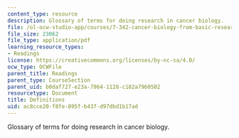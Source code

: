 ```yaml
---
content_type: resource
description: Glossary of terms for doing research in cancer biology.
file: /ol-ocw-studio-app/courses/7-342-cancer-biology-from-basic-research-to-the-clinic-fall-2004/ac8cce20f8fe895fb437d97dbd1b17ad_definitions.pdf
file_size: 23062
file_type: application/pdf
learning_resource_types:
- Readings
license: https://creativecommons.org/licenses/by-nc-sa/4.0/
ocw_type: OCWFile
parent_title: Readings
parent_type: CourseSection
parent_uid: b0daf727-e23a-7964-1128-c102a7960502
resourcetype: Document
title: Definitions
uid: ac8cce20-f8fe-895f-b437-d97dbd1b17ad
---
```

Glossary of terms for doing research in cancer biology.